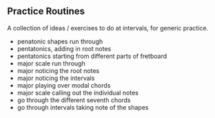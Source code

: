 ## Practice Routines

A collection of ideas / exercises to do at intervals, for generic practice.

* penatonic shapes run through
* pentatonics, adding in root notes
* pentatonics starting from different parts of fretboard
* major scale run through
* major noticing the root notes
* major noticing the intervals
* major playing over modal chords
* major scale calling out the individual notes
* go through the different seventh chords
* go through intervals taking note of the shapes
